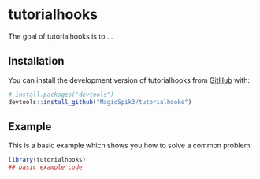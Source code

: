 
# tutorialhooks

<!-- badges: start -->
<!-- badges: end -->

The goal of tutorialhooks is to ...

## Installation

You can install the development version of tutorialhooks from [GitHub](https://github.com/) with:

``` r
# install.packages("devtools")
devtools::install_github("MagicSpik3/tutorialhooks")
```

## Example

This is a basic example which shows you how to solve a common problem:

``` r
library(tutorialhooks)
## basic example code
```
